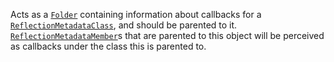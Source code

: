Acts as a [`Folder`](https://create.roblox.com/docs/reference/engine/classes/Folder) containing information about callbacks for a
[`ReflectionMetadataClass`](https://create.roblox.com/docs/reference/engine/classes/ReflectionMetadataClass), and should be parented to it.
[`ReflectionMetadataMember`](https://create.roblox.com/docs/reference/engine/classes/ReflectionMetadataMember)s that are parented to this object will be
perceived as callbacks under the class this is parented to.